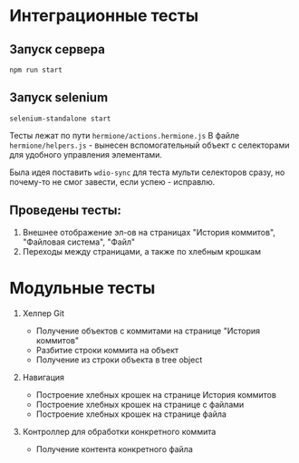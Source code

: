 # Интеграционные тесты

## Запуск сервера
```
npm run start
```

## Запуск selenium 
```
selenium-standalone start
```

Тесты лежат по пути ```hermione/actions.hermione.js```
В файле ```hermione/helpers.js``` - вынесен вспомогательный объект с селекторами для удобного управления элементами.

Была идея поставить ```wdio-sync``` для теста мульти селекторов сразу, но почему-то не смог завести, если успею - исправлю.

## Проведены тесты:
1. Внешнее отображение эл-ов на страницах "История коммитов", "Файловая система", "Файл"
2. Переходы между страницами, а также по хлебным крошкам

# Модульные тесты


1. Хелпер Git
    - Получение объектов с коммитами на странице "История коммитов"
    - Разбитие строки коммита на объект
    - Получение из строки объекта в tree object

2. Навигация
    - Построение хлебных крошек на странице История коммитов
    - Построение хлебных крошек на странице с файлами
    - Построение хлебных крошек на странице файла
    
3. Контроллер для обработки конкретного коммита
    - Получение контента конкретного файла
